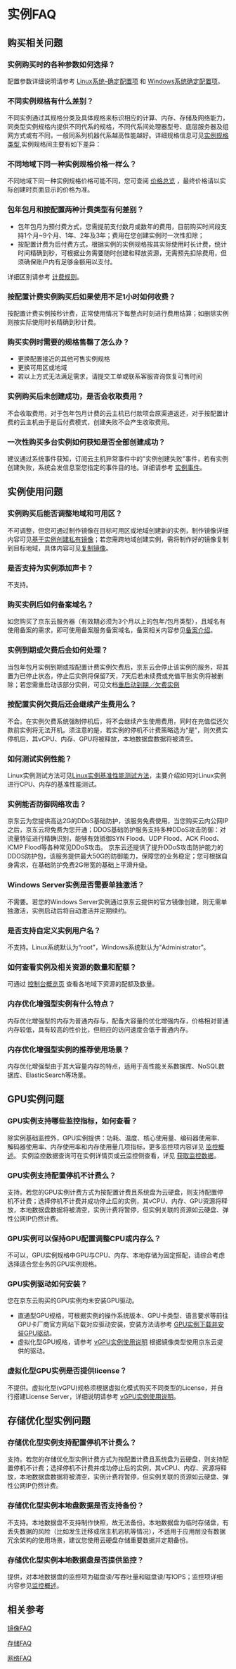 # 实例FAQ

## 购买相关问题

### 实例购买时的各种参数如何选择？
配置参数详细说明请参考 [Linux系统-确定配置项](https://docs.jdcloud.com/virtual-machines/select-configuration-linux) 和 [Windows系统确定配置项](https://docs.jdcloud.com/virtual-machines/select-configuration-windows)。

### 不同实例规格有什么差别？
不同实例通过其规格分类及具体规格来标识相应的计算、内存、存储及网络能力，同类型实例规格内提供不同代系的规格，不同代系间处理器型号、底层服务器及组网方式或有不同，一般同系列机器代系越高性能越好。详细规格信息可见[实例规格类型](https://docs.jdcloud.com/cn/virtual-machines/instance-type-family),实例规格间主要有如下差异：

### 不同地域下同一种实例规格价格一样么？
不同地域下同一种实例规格价格可能不同，您可查阅 [价格总览](https://docs.jdcloud.com/cn/virtual-machines/price-overview) ，最终价格请以实际创建时页面显示的价格为准。

### 包年包月和按配置两种计费类型有何差别？
- 包年包月为预付费方式，您需提前支付数月或数年的费用，目前购买时间段支持1个月~9个月、1年、2年及3年；费用在您创建实例时一次性扣除；
- 按配置计费为后付费方式，根据实例的实例规格按其实际使用时长计费，统计时间精确到秒，可根据业务需要随时创建和释放资源，无需预先扣除费用，但须确保账户内有足够金额用以支付。<br>

详细区别请参考 [计费规则](https://docs.jdcloud.com/cn/virtual-machines/billing-rules)。

### 按配置计费实例购买后如果使用不足1小时如何收费？
按配置计费实例按秒计费，正常使用情况下每整点时刻进行费用结算；如删除实例则按实际使用时长精确到秒计费。

### 购买实例时需要的规格售罄了怎么办？
- 更换配置接近的其他可售实例规格
- 更换可用区或地域
- 若以上方式无法满足需求，请提交工单或联系客服咨询恢复可售时间

### 实例购买后未创建成功，是否会收取费用？
不会收取费用，对于包年包月计费的云主机已付款项会原渠道返还，对于按配置计费的云主机由于是后付费模式，创建失败不会产生收取费用。

### 一次性购买多台实例如何获知是否全部创建成功？
建议通过系统事件获知，订阅云主机异常事件中的"实例创建失败"事件，若有实例创建失败，系统会发信息至您指定的事件目的地。详细请参考 [实例事件](https://docs.jdcloud.com/virtual-machines/event-overview)。


## 实例使用问题

### 实例购买后能否调整地域和可用区？
不可调整，但您可通过制作镜像在目标可用区或地域创建新的实例，制作镜像详细内容可见[基于实例创建私有镜像](https://docs.jdcloud.com/cn/virtual-machines/create-private-image)；若您需跨地域创建实例，需将制作好的镜像复制到目标地域，具体内容可见[复制镜像](https://docs.jdcloud.com/cn/virtual-machines/copy-image)。

### 是否支持为实例添加声卡？
不支持。

### 购买实例后如何备案域名？
如您购买了京东云服务器（有效期必须为3个月以上的包年/包月类型），且域名有使用备案的需求，即可使用备案服务备案域名，备案相关内容参见[备案介绍](https://docs.jdcloud.com/cn/icp-license-service/introduction)。

### 实例到期或欠费后会如何处理？
当包年包月实例到期或按配置计费实例欠费后，京东云会停止该实例的服务，将其置为已停止状态，停止后实例将保留7天，7天后若未续费或充值平账实例将被删除；若您需重启动该部分实例，可见文档[重启动到期／欠费实例](https://docs.jdcloud.com/cn/virtual-machines/restart-overdue-or-arrear-instance)

### 按配置实例欠费后还会继续产生费用么？
不会。在实例欠费系统强制停机后，将不会继续产生使用费用，同时在充值偿还欠款前实例将无法开机。须注意的是，若实例的停机不计费策略选为“是”，则欠费实停机后，其vCPU、内存、GPU将被释放，本地数据盘数据将被清空。

### 如何测试实例性能？
Linux实例测试方法可见[Linux实例基准性能测试方法](https://docs.jdcloud.com/cn/virtual-machines/product-overview)，主要介绍如何对Linux实例进行CPU、内存的基准性能测试。

### 实例能否防御网络攻击？
京东云为您提供高达2G的DDoS基础防护，该服务免费使用，当您购买云内公网IP之后，京东云将免费为您开通；DDOS基础防护服务支持多种DDoS攻击防御：对流量特征进行精确识别，能够有效抵御SYN Flood、UDP Flood、ACK Flood、ICMP Flood等各种常见DDoS攻击。
京东云还提供了提升DDoS攻击防护能力的DDOS防护包，该服务提供最大50G的防御能力，保障您的业务稳定；您可根据自身需求，在基础防护免费2G带宽的基础上平滑升级。

### Windows Server实例是否需要单独激活？
不需要。若您的Windows Server实例通过京东云提供的官方镜像创建，则无需单独激活，实例启动后将自动激活并定期续约。

### 是否支持自定义实例用户名？
不支持。Linux系统默认为“root”，Windows系统默认为“Administrator”。

### 如何查看实例及相关资源的数量和配额？
可通过 [控制台概览页](https://console.jdcloud.com/overview) 查看各地域下资源的配额及数量。

### 内存优化增强型实例有什么特点？
内存优化增强型的内存为普通内存与，配备大容量的优化增强内存，价格相对普通内存较低，具有较高的性价比，但相应的访问速度会低于普通内存。

### 内存优化增强型实例的推荐使用场景？
内存优化增强型由于其大容量内存的特点，适用于高性能关系数据库、NoSQL数据库、ElasticSearch等场景。


## GPU实例问题

### GPU实例支持哪些监控指标，如何查看？
除实例基础监控外，GPU实例提供：功耗、温度、核心使用量、编码器使用率、解码器使用率、内存使用率和内存使用量几项指标，更多监控项内容详见 [监控概述](https://docs.jdcloud.com/cn/virtual-machines/monitoring-overview)。
实例监控数据查询可在实例详情页或云监控侧查看，详见 [获取监控数据](https://docs.jdcloud.com/cn/virtual-machines/get-monitor-data)。

### GPU实例支持配置停机不计费么？
支持。若您的GPU实例计费方式为按配置计费且系统盘为云硬盘，则支持配置停机不计费；选择停机不计费并成功停止后的实例，其vCPU、内存、GPU资源将释放，本地数据盘数据将被清空，实例计费将暂停，但实例关联的资源如云硬盘、弹性公网IP仍然计费。

### GPU实例可以保持GPU配置调整CPU或内存么？
不可以，GPU实例规格中GPU与CPU、内存、本地存储为固定搭配，请综合考虑选择适合您业务的GPU实例规格。

### GPU实例驱动如何安装？
您在京东云购买的GPU实例均未安装GPU驱动。
- 直通型GPU规格，可根据实例的操作系统版本、GPU卡类型、语言要求等前往GPU卡厂商官方网站下载对应驱动安装，安装方法请参考 [GPU实例下载并安装GPU驱动](https://docs.jdcloud.com/cn/virtual-machines/gpu-vm)。
- 虚拟化型GPU规格，请参考 [vGPU实例使用说明](https://docs.jdcloud.com/cn/virtual-machines/vgpu-vm) 根据镜像类型使用京东云提供的驱动。
### 虚拟化型GPU实例是否提供license？
不提供。虚拟化型(vGPU)规格须根据虚拟化模式购买不同类型的License，并自行搭建License Server，详细说明请参考 [vGPU实例使用说明](https://docs.jdcloud.com/cn/virtual-machines/vgpu-vm)。

## 存储优化型实例问题

### 存储优化型实例支持配置停机不计费么？
支持。若您的存储优化型实例计费方式为按配置计费且系统盘为云硬盘，则支持配置停机不计费；选择停机不计费并成功停止后的实例，其vCPU、内存、资源将释放，本地数据盘数据将被清空，实例计费将暂停，但实例关联的资源如云硬盘、弹性公网IP仍然计费。

### 存储优化型实例本地盘数据是否支持备份？
不支持。本地数据盘不支持制作快照，故无法备份。本地数据盘为临时存储盘，有丢失数据的风险（比如发生迁移或宿主机宕机等情况），不适用于应用层没有数据冗余架构的使用场景，建议您使用云硬盘存储重要数据并定期备份。

### 存储优化型实例本地数据盘是否提供监控？
提供，对本地数据盘的监控项为磁盘读/写吞吐量和磁盘读/写IOPS；监控项详细内容参见[监控概述](https://docs.jdcloud.com/cn/virtual-machines/monitoring-overview)。


## 相关参考

[镜像FAQ](https://docs.jdcloud.com/cn/virtual-machines/image-faq)

[存储FAQ](https://docs.jdcloud.com/cn/virtual-machines/storage-faq)

[网络FAQ](https://docs.jdcloud.com/cn/virtual-machines/network-faq)



